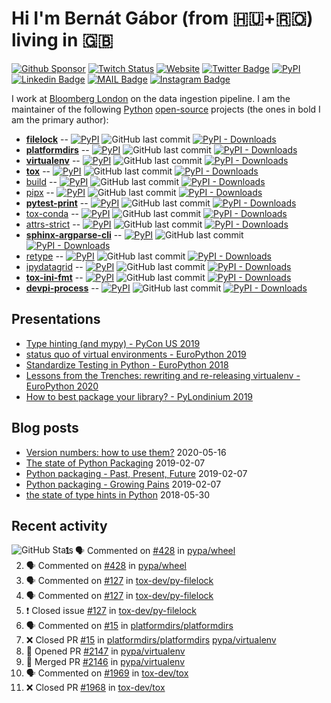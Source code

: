 # Hi I'm Bernát Gábor (from 🇭🇺+🇷🇴) living in 🇬🇧

[![Github Sponsor](https://img.shields.io/static/v1?label=Sponsor&message=%E2%9D%A4&logo=GitHub&link=https://github.com/sponsors/gaborbernat&style=flat-square)](https://github.com/sponsors/gaborbernat)
[![Twitch Status](https://img.shields.io/twitch/status/gaborbernat?style=flat-square)](https://www.twitch.tv/gaborbernat)
[![Website](https://img.shields.io/badge/-my%20blog@bernat.tech-191b1f?style=flat-square&labelColor=191b1f&logo=ghost&logoColor=white&link=https://www.bernat.tech/)](https://www.bernat.tech/)
[![Twitter Badge](https://img.shields.io/badge/-@gjbernat-1ca0f1?style=flat-square&labelColor=1ca0f1&logo=twitter&logoColor=white&link=https://twitter.com/gjbernat)](https://twitter.com/gjbernat)
[![PyPI](https://img.shields.io/badge/-gaborbernat-0073b7?style=flat-square&logo=Python&logoColor=white&link=https://pypi.org/user/gaborbernat/)](https://pypi.org/user/gaborbernat/)
[![Linkedin Badge](https://img.shields.io/badge/-gaborbernat-blue?style=flat-square&logo=Linkedin&logoColor=white&link=https://www.linkedin.com/in/gaborbernat/)](https://www.linkedin.com/in/gaborbernat/)
[![MAIL Badge](https://img.shields.io/badge/-gaborjbernat@gmail.com-c14438?style=flat-square&logo=Gmail&logoColor=white&link=mailto:gaborjbernat@gmail.com)](mailto:gaborjbernat@gmail.com)
[![Instagram Badge](https://img.shields.io/badge/-@gabor__bernat-845EC2?style=flat-square&labelColor=white&logo=Instagram&link=https://instagram.com/gabor_bernat/)](https://instagram.com/gabor_bernat)

I work at [Bloomberg London](https://www.techatbloomberg.com/) on the data ingestion pipeline. I am the maintainer of
the following [Python](https://www.python.org/) [open-source](https://en.wikipedia.org/wiki/Open_source) projects (the
ones in bold I am the primary author):

- [**filelock**](https://github.com/tox-dev/py-filelock) --
  [![PyPI](https://img.shields.io/pypi/v/filelock?style=flat-square)](https://pypi.org/project/filelock)
  ![GitHub last commit](https://img.shields.io/github/last-commit/tox-dev/py-filelock?logo=python&style=flat-square)
  [![PyPI - Downloads](https://img.shields.io/pypi/dm/filelock?style=flat-square)](https://pypistats.org/packages/filelock)
- [**platformdirs**](https://github.com/platformdirs/platformdirs) --
  [![PyPI](https://img.shields.io/pypi/v/platformdirs?style=flat-square)](https://pypi.org/project/platformdirs)
  ![GitHub last commit](https://img.shields.io/github/last-commit/platformdirs/platformdirs?logo=python&style=flat-square)
  [![PyPI - Downloads](https://img.shields.io/pypi/dm/platformdirs?style=flat-square)](https://pypistats.org/packages/platformdirs)
- [**virtualenv**](https://github.com/pypa/virtualenv) --
  [![PyPI](https://img.shields.io/pypi/v/virtualenv?style=flat-square)](https://pypi.org/project/virtualenv)
  ![GitHub last commit](https://img.shields.io/github/last-commit/pypa/virtualenv?logo=python&style=flat-square)
  [![PyPI - Downloads](https://img.shields.io/pypi/dm/virtualenv?style=flat-square)](https://pypistats.org/packages/virtualenv)
- [**tox**](https://github.com/tox-dev/tox) --
  [![PyPI](https://img.shields.io/pypi/v/tox?style=flat-square)](https://pypi.org/project/tox)
  ![GitHub last commit](https://img.shields.io/github/last-commit/tox-dev/tox?logo=python&style=flat-square)
  [![PyPI - Downloads](https://img.shields.io/pypi/dm/tox?style=flat-square)](https://pypistats.org/packages/tox)
- [build](https://github.com/pypa/build) --
  [![PyPI](https://img.shields.io/pypi/v/build?style=flat-square)](https://pypi.org/project/build)
  ![GitHub last commit](https://img.shields.io/github/last-commit/pypa/build?logo=python&style=flat-square)
  [![PyPI - Downloads](https://img.shields.io/pypi/dm/build?style=flat-square)](https://pypistats.org/packages/build)
- [pipx](https://github.com/pipxproject/pipx) --
  [![PyPI](https://img.shields.io/pypi/v/pipx?style=flat-square)](https://pypi.org/project/pipx)
  ![GitHub last commit](https://img.shields.io/github/last-commit/pipxproject/pipx?logo=python&style=flat-square)
  [![PyPI - Downloads](https://img.shields.io/pypi/dm/pipx?style=flat-square)](https://pypistats.org/packages/pipx)
- [**pytest-print**](https://github.com/pytest-dev/pytest-print) --
  [![PyPI](https://img.shields.io/pypi/v/pytest-print?style=flat-square)](https://pypi.org/project/pytest-print)
  ![GitHub last commit](https://img.shields.io/github/last-commit/pytest-dev/pytest-print?logo=python&style=flat-square)
  [![PyPI - Downloads](https://img.shields.io/pypi/dm/pytest-print?style=flat-square)](https://pypistats.org/packages/pytest-print)
- [tox-conda](https://github.com/tox-dev/tox-conda) --
  [![PyPI](https://img.shields.io/pypi/v/tox-conda?style=flat-square)](https://pypi.org/project/tox-conda)
  ![GitHub last commit](https://img.shields.io/github/last-commit/tox-dev/tox-conda?logo=python&style=flat-square)
  [![PyPI - Downloads](https://img.shields.io/pypi/dm/tox-conda?style=flat-square)](https://pypistats.org/packages/tox-conda)
- [attrs-strict](https://github.com/bloomberg/attrs-strict) --
  [![PyPI](https://img.shields.io/pypi/v/attrs-strict?style=flat-square)](https://pypi.org/project/attrs-strict)
  ![GitHub last commit](https://img.shields.io/github/last-commit/bloomberg/attrs-strict?logo=python&style=flat-square)
  [![PyPI - Downloads](https://img.shields.io/pypi/dm/attrs-strict?style=flat-square)](https://pypistats.org/packages/attrs-strict)
- [**sphinx-argparse-cli**](https://github.com/gaborbernat/sphinx-argparse-cli) --
  [![PyPI](https://img.shields.io/pypi/v/sphinx-argparse-cli?style=flat-square)](https://pypi.org/project/sphinx-argparse-cli)
  ![GitHub last commit](https://img.shields.io/github/last-commit/gaborbernat/sphinx-argparse-cli?logo=python&style=flat-square)
  [![PyPI - Downloads](https://img.shields.io/pypi/dm/sphinx-argparse-cli?style=flat-square)](https://pypistats.org/packages/sphinx-argparse-cli)
- [retype](https://github.com/ambv/retype) --
  [![PyPI](https://img.shields.io/pypi/v/retype?style=flat-square)](https://pypi.org/project/retype)
  ![GitHub last commit](https://img.shields.io/github/last-commit/ambv/retype?logo=python&style=flat-square)
  [![PyPI - Downloads](https://img.shields.io/pypi/dm/retype?style=flat-square)](https://pypistats.org/packages/retype)
- [ipydatagrid](https://github.com/bloomberg/ipydatagrid) --
  [![PyPI](https://img.shields.io/pypi/v/ipydatagrid?style=flat-square)](https://pypi.org/project/ipydatagrid)
  ![GitHub last commit](https://img.shields.io/github/last-commit/bloomberg/ipydatagrid?logo=python&style=flat-square)
  [![PyPI - Downloads](https://img.shields.io/pypi/dm/ipydatagrid?style=flat-square)](https://pypistats.org/packages/ipydatagrid)
- [**tox-ini-fmt**](https://github.com/tox-dev/tox-ini-fmt) --
  [![PyPI](https://img.shields.io/pypi/v/tox-ini-fmt?style=flat-square)](https://pypi.org/project/tox-ini-fmt)
  ![GitHub last commit](https://img.shields.io/github/last-commit/tox-dev/tox-ini-fmt?logo=python&style=flat-square)
  [![PyPI - Downloads](https://img.shields.io/pypi/dm/tox-ini-fmt?style=flat-square)](https://pypistats.org/packages/tox-ini-fmt)
- [**devpi-process**](https://github.com/gaborbernat/devpi-process) --
  [![PyPI](https://img.shields.io/pypi/v/devpi-process?style=flat-square)](https://pypi.org/project/devpi-process)
  ![GitHub last commit](https://img.shields.io/github/last-commit/gaborbernat/devpi-process?logo=python&style=flat-square)
  [![PyPI - Downloads](https://img.shields.io/pypi/dm/devpi-process?style=flat-square)](https://pypistats.org/packages/devpi-process)


## Presentations

- [Type hinting (and mypy) - PyCon US 2019](https://www.youtube.com/watch?v=hTrjTAPnA_k)
- [status quo of virtual environments - EuroPython 2019](https://www.youtube.com/watch?v=o1Vue9CWRxU)
- [Standardize Testing in Python - EuroPython 2018](https://www.youtube.com/watch?v=SFqna5ilqig)
- [Lessons from the Trenches: rewriting and re-releasing virtualenv - EuroPython 2020](https://www.youtube.com/watch?v=l9A0a8qZgOs)
- [How to best package your library? - PyLondinium 2019](https://youtu.be/OSnRl8yF9a4)

## Blog posts

- [Version numbers: how to use them?](https://www.bernat.tech/posts/version-numbers/) 2020-05-16
- [The state of Python Packaging](https://www.bernat.tech/posts/pep-517-and-python-packaging/) 2019-02-07
- [Python packaging - Past, Present, Future](https://www.bernat.tech/posts/pep-517-518/) 2019-02-07
- [Python packaging - Growing Pains](https://www.bernat.tech/posts/growing-pain/) 2019-02-07
- [the state of type hints in Python](https://www.bernat.tech/posts/the-state-of-type-hints-in-python/) 2018-05-30

## Recent activity

<img align="left" alt="GitHub Stats" src="https://github-readme-stats.vercel.app/api?username=gaborbernat&show_icons=true&hide_border=true" />

<!--START_SECTION:activity-->

1. 🗣 Commented on [#428](https://github.com/pypa/wheel/issues/428) in [pypa/wheel](https://github.com/pypa/wheel)
2. 🗣 Commented on [#428](https://github.com/pypa/wheel/issues/428) in [pypa/wheel](https://github.com/pypa/wheel)
3. 🗣 Commented on [#127](https://github.com/tox-dev/py-filelock/issues/127) in [tox-dev/py-filelock](https://github.com/tox-dev/py-filelock)
4. 🗣 Commented on [#127](https://github.com/tox-dev/py-filelock/issues/127) in [tox-dev/py-filelock](https://github.com/tox-dev/py-filelock)
5. ❗️ Closed issue [#127](https://github.com/tox-dev/py-filelock/issues/127) in [tox-dev/py-filelock](https://github.com/tox-dev/py-filelock)
4. 🗣 Commented on [#15](https://github.com/platformdirs/platformdirs/issues/15) in
   [platformdirs/platformdirs](https://github.com/platformdirs/platformdirs)
5. ❌ Closed PR [#15](https://github.com/platformdirs/platformdirs/pull/15) in
   [platformdirs/platformdirs](https://github.com/platformdirs/platformdirs)
   [pypa/virtualenv](https://github.com/pypa/virtualenv)
6. 💪 Opened PR [#2147](https://github.com/pypa/virtualenv/pull/2147) in
   [pypa/virtualenv](https://github.com/pypa/virtualenv)
7. 🎉 Merged PR [#2146](https://github.com/pypa/virtualenv/pull/2146) in
   [pypa/virtualenv](https://github.com/pypa/virtualenv)
8. 🗣 Commented on [#1969](https://github.com/tox-dev/tox/issues/1969) in [tox-dev/tox](https://github.com/tox-dev/tox)
9. ❌ Closed PR [#1968](https://github.com/tox-dev/tox/pull/1968) in [tox-dev/tox](https://github.com/tox-dev/tox)
   <!--END_SECTION:activity-->
